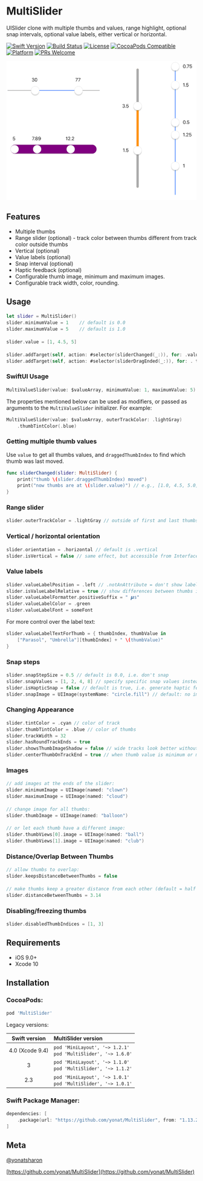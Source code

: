 # MultiSlider
UISlider clone with multiple thumbs and values, range highlight, optional snap intervals, optional value labels, either vertical or horizontal.

[![Swift Version][swift-image]][swift-url]
[![Build Status][travis-image]][travis-url]
[![License][license-image]][license-url]
[![CocoaPods Compatible](https://img.shields.io/cocoapods/v/MultiSlider.svg)](https://img.shields.io/cocoapods/v/MultiSlider.svg)
[![Platform](https://img.shields.io/cocoapods/p/MultiSlider.svg?style=flat)](http://cocoapods.org/pods/MultiSlider)
[![PRs Welcome](https://img.shields.io/badge/PRs-welcome-brightgreen.svg?style=flat-square)](http://makeapullrequest.com)


<p align="center">
<img src="Screenshots/MultiSlider.png">
</p>

## Features

* Multiple thumbs
* Range slider (optional) - track color between thumbs different from track color outside thumbs
* Vertical (optional)
* Value labels (optional)
* Snap interval (optional)
* Haptic feedback (optional)
* Configurable thumb image, minimum and maximum images.
* Configurable track width, color, rounding.

## Usage

```swift
let slider = MultiSlider()
slider.minimumValue = 1    // default is 0.0
slider.maximumValue = 5    // default is 1.0

slider.value = [1, 4.5, 5]

slider.addTarget(self, action: #selector(sliderChanged(_:)), for: .valueChanged) // continuous changes
slider.addTarget(self, action: #selector(sliderDragEnded(_:)), for: . touchUpInside) // sent when drag ends
```

### SwiftUI Usage

```swift
MultiValueSlider(value: $valueArray, minimumValue: 1, maximumValue: 5)
```

The properties mentioned below can be used as modifiers, or passed as arguments to the `MultiValueSlider` initializer. For example:

```swift
MultiValueSlider(value: $valueArray, outerTrackColor: .lightGray)
    .thumbTintColor(.blue)
```


### Getting multiple thumb values

Use `value` to get all thumbs values, and `draggedThumbIndex` to find which thumb was last moved.

```swift
func sliderChanged(slider: MultiSlider) {
    print("thumb \(slider.draggedThumbIndex) moved")
    print("now thumbs are at \(slider.value)") // e.g., [1.0, 4.5, 5.0]
}
```

### Range slider

```swift
slider.outerTrackColor = .lightGray // outside of first and last thumbs
```

### Vertical / horizontal orientation

```swift
slider.orientation = .horizontal // default is .vertical
slider.isVertical = false // same effect, but accessible from Interface Builder
```

### Value labels

```swift
slider.valueLabelPosition = .left // .notAnAttribute = don't show labels
slider.isValueLabelRelative = true // show differences between thumbs instead of absolute values
slider.valueLabelFormatter.positiveSuffix = " 𝞵s"
slider.valueLabelColor = .green
slider.valueLabelFont = someFont
```

For more control over the label text:

```swift
slider.valueLabelTextForThumb = { thumbIndex, thumbValue in
    ["Parasol", "Umbrella"][thumbIndex] + " \(thumbValue)"
}
```

### Snap steps

```swift
slider.snapStepSize = 0.5 // default is 0.0, i.e. don't snap
slider.snapValues = [1, 2, 4, 8] // specify specific snap values instead uniform steps
slider.isHapticSnap = false // default is true, i.e. generate haptic feedback when sliding over snap values
slider.snapImage = UIImage(systemName: "circle.fill") // default: no image
```

### Changing Appearance

```swift
slider.tintColor = .cyan // color of track
slider.thumbTintColor = .blue // color of thumbs
slider.trackWidth = 32
slider.hasRoundTrackEnds = true
slider.showsThumbImageShadow = false // wide tracks look better without thumb shadow
slider.centerThumbOnTrackEnd = true // when thumb value is minimum or maximum, align it's center with the track end instead of its edge
```

### Images

```swift
// add images at the ends of the slider:
slider.minimumImage = UIImage(named: "clown")
slider.maximumImage = UIImage(named: "cloud")

// change image for all thumbs:
slider.thumbImage = UIImage(named: "balloon")

// or let each thumb have a different image:
slider.thumbViews[0].image = UIImage(named: "ball")
slider.thumbViews[1].image = UIImage(named: "club")
```

### Distance/Overlap Between Thumbs

```swift
// allow thumbs to overlap:
slider.keepsDistanceBetweenThumbs = false

// make thumbs keep a greater distance from each other (default = half the thumb size):
slider.distanceBetweenThumbs = 3.14
```

### Disabling/freezing thumbs

```swift
slider.disabledThumbIndices = [1, 3]
```

## Requirements

- iOS 9.0+
- Xcode 10

## Installation

### CocoaPods:

```ruby
pod 'MultiSlider'
```

Legacy versions:

| Swift version | MultiSlider version |
| :---: | :--- |
| 4.0 (Xcode 9.4) | `pod 'MiniLayout', '~> 1.2.1'`<br>`pod 'MultiSlider', '~> 1.6.0'` |
| 3 | `pod 'MiniLayout', '~> 1.1.0'`<br>`pod 'MultiSlider', '~> 1.1.2'` |
| 2.3 | `pod 'MiniLayout', '~> 1.0.1'`<br>`pod 'MultiSlider', '~> 1.0.1'` |

### Swift Package Manager:

```swift
dependencies: [
    .package(url: "https://github.com/yonat/MultiSlider", from: "1.13.2")
]
```

## Meta

[@yonatsharon](https://twitter.com/yonatsharon)

[https://github.com/yonat/MultiSlider](https://github.com/yonat/MultiSlider)

[swift-image]:https://img.shields.io/badge/swift-5.0-orange.svg
[swift-url]: https://swift.org/
[license-image]: https://img.shields.io/badge/License-MIT-blue.svg
[license-url]: LICENSE.txt
[travis-image]: https://img.shields.io/travis/dbader/node-datadog-metrics/master.svg?style=flat-square
[travis-url]: https://travis-ci.org/dbader/node-datadog-metrics
